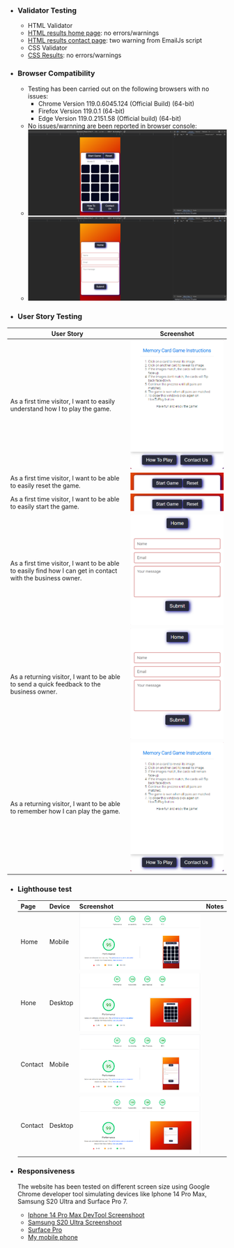 - ### Validator Testing
  - HTML Validator
  - [HTML results home page](https://validator.w3.org/nu/?doc=https%3A%2F%2Fmariusmilitaru32.github.io%2FMemoryGame%2Findex.html): no errors/warnings
  - [HTML results contact page](https://validator.w3.org/nu/?doc=https%3A%2F%2Fmariusmilitaru32.github.io%2FMemoryGame%2Fcontact.html): two warning from EmailJs script
  - CSS Validator
  - [CSS Results](https://jigsaw.w3.org/css-validator/validator?uri=https%3A%2F%2Fmariusmilitaru32.github.io%2FMemoryGame%2Findex.html&profile=css3svg&usermedium=all&warning=1&vextwarning=&lang=en): no errors/warnings

- ### Browser Compatibility
  - Testing has been carried out on the following browsers with no issues:
    - Chrome Version 119.0.6045.124 (Official Build) (64-bit)
    - Firefox Version 119.0.1 (64-bit)
    - Edge Version 119.0.2151.58 (Official build) (64-bit)
  - No issues/warnning are been reported in browser console:
   - ![Index page console](documentation/tests/IndexPageConsole.png)
   - ![Index page console](documentation/tests/ContactPageConsole.png)


- ### User Story Testing
  
| User Story                                                                                                  | Screenshot                                         |
| ----------------------------------------------------------------------------------------------------------- | -------------------------------------------------- |
| As a first time visitor, I want to easily understand how I to play the game.                                | ![screenshot](documentation/tests/HowToPlayUser.png)|
| As a first time visitor, I want to be able to easily reset the game.                                        | ![screenshot](documentation/startbutton.png)       |
| As a first time visitor, I want to be able to easily start the game.                                        | ![screenshot](documentation/startbutton.png)       |
| As a first time visitor, I want to be able to easily find how I can get in contact with the business owner. | ![screenshot](documentation/contactpage.png)       |
| As a returning visitor, I want to be able to send a quick feedback to the business owner.                   | ![screenshot](documentation/contactpage.png)       |
| As a returning visitor, I want to be able to remember how I can play the game.                              | ![screenshot](documentation/tests/HowToPlayUser.png)|

 - ### Lighthouse test
    
   | Page      | Device  | Screenshot                                                    | Notes                                                                                        |
   | --------- | ------- | ------------------------------------------------------------- | -------------------------------------------------------------------------------------------- |
   | Home      | Mobile  | ![screenshot](documentation/tests/LighthouseIndexMobile.png)  |                                                                                              |
   | Hone      | Desktop | ![screenshot](documentation/tests/LighthouseIndexDesktop.png) |                                                                                              |
   | Contact   | Mobile  | ![screenshot](documentation/tests/LighthouseContactMobile.png)|                                                                                              |
   | Contact   | Desktop | ![screenshot](documentation/tests/LighthouseContactDekstop.png)|                                                                                             |

- ### Responsiveness
  The website has been tested on different screen size using Google Chrome developer tool simulating devices like Iphone 14 Pro Max, Samsung S20 Ultra and Surface Pro 7.
   - [Iphone 14 Pro Max DevTool Screenshoot](documentation/tests/Iphone14ProMax.png)
   - [Samsung S20 Ultra Screenshoot](documentation/tests/Galaxys20Ultra.png)
   - [Surface Pro](documentatation/tests/SurfacePro.png)
   - [My mobile phone](documentation/tests/GalaxyNote20Ultra.PNG)